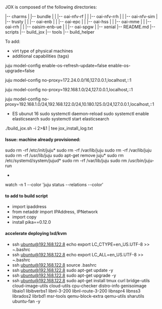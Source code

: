 JOX is composed of the following directories: 

|-- charms
|   |-- bundle
|   |  |-- oai-nfv-rf
|   |  |-- oai-nfv-rrh 
|   |  |-- oai-nfv-sim
|   |-- trusty
|   |   |-- oai-enb
|   |   |-- oai-epc
|   |   |-- oai-hss
|   |   |-- oai-mme
|   |   |-- oai-rrh
|   |   |-- oaisim-enb-ue
|   |   |-- oai-spgw
|   |-- xenial
|-- README.md
|-- scripts
    |-- build_jox
    |-- tools
        |-- build_helper
        
        
To add:
- virt type of physical machines
- additional capabilities (tags)
 

juju model-config enable-os-refresh-update=false enable-os-upgrade=false


juju model-config no-proxy=172.24.0.0/16,127.0.0.1,localhost,::1


juju model-config no-proxy=192.168.1.0/24,127.0.0.1,localhost,::1

juju model-config no-proxy=192.168.1.0/24,192.168.122.0/24,10.180.125.0/24,127.0.0.1,localhost,::1






- ES ubunut 16 
sudo systemctl daemon-reload
sudo systemctl enable elasticsearch
sudo systemctl start elasticsearch


./build_jox.sh -i 2>&1 | tee jox_install_log.txt

#### Issue: machine already provisioned:
sudo rm -rf /etc/init/juju*
sudo rm -rf /var/lib/juju
sudo rm -rf /var/lib/juju
sudo rm -rf /usr/lib/juju
sudo apt-get remove juju*
sudo rm /etc/systemd/system/jujud*
sudo rm -rf /var/lib/juju
sudo rm /usr/bin/juju-run

- 
watch -n 1 --color 'juju status --relations --color'


#### to add to build script
* import ipaddress
* from netaddr import IPAddress, IPNetwork
* import copy
* install pika==0.12.0



#### accelerate deploying lxd/kvm
* ssh ubuntu@192.168.122.8 echo export LC_CTYPE=en_US.UTF-8 >> ~.bashrc
* ssh ubuntu@192.168.122.8 echo export LC_ALL=en_US.UTF-8 >> ~.bashrc
* ssh ubuntu@192.168.122.8 source .bashrc
* ssh ubuntu@192.168.122.8 sudo apt-get update -y
* ssh ubuntu@192.168.122.8 sudo apt-get upgrade -y
* ssh ubuntu@192.168.122.8 sudo apt-get install tmux curl bridge-utils cloud-image-utils cloud-utils cpu-checker distro-info genisoimage libaio1 libibverbs1 libnl-3-200 libnl-route-3-200 libnspr4 libnss3 librados2 librbd1 msr-tools qemu-block-extra qemu-utils sharutils ubuntu-fan -y


